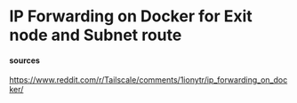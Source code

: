 # IP Forwarding on Docker for Exit node and Subnet route

#### sources

https://www.reddit.com/r/Tailscale/comments/1ionytr/ip_forwarding_on_docker/
